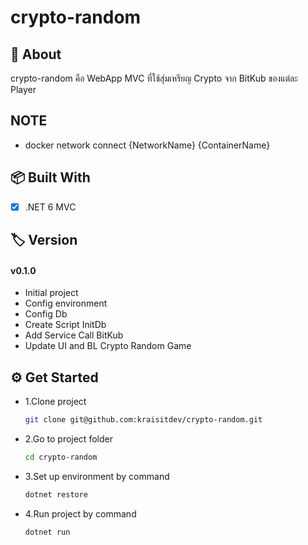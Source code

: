# crypto-random

## 📘 About

crypto-random คือ WebApp MVC ที่ใช้สุ่มเหรียญ Crypto จาก BitKub ของแต่ละ Player

## NOTE

- docker network connect {NetworkName} {ContainerName}

## 📦 Built With

- [x] .NET 6 MVC

## 🏷 Version

#### v0.1.0

- Initial project
- Config environment
- Config Db
- Create Script InitDb
- Add Service Call BitKub
- Update UI and BL Crypto Random Game

## ⚙ Get Started

- 1.Clone project

  ```bash
  git clone git@github.com:kraisitdev/crypto-random.git
  ```

- 2.Go to project folder

  ```bash
  cd crypto-random
  ```

- 3.Set up environment by command

  ```bash
  dotnet restore
  ```

- 4.Run project by command

  ```bash
  dotnet run
  ```

